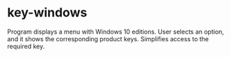 # key-windows
Program displays a menu with Windows 10 editions. User selects an option, and it shows the corresponding product keys. Simplifies access to the required key.
